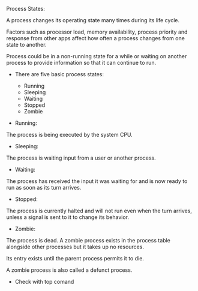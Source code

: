 Process States:

A process changes its operating state many times during
its life cycle.

Factors such as processor load, memory availability,
process priority and response from other apps affect
how often a process changes from one state to another.

Process could be in a non-running state for a while
or waiting on another process to provide information
so that it can continue to run.

- There are five basic process states: 

  - Running
  - Sleeping	
  - Waiting
  - Stopped
  - Zombie


- Running: 

The process is being executed by the system CPU.


- Sleeping: 

The process is waiting input from a user or another
process.


- Waiting: 

The process has received the input it was waiting for
and is now ready to run as soon as its turn arrives.


- Stopped: 

The process is currently halted and will not run even
when the turn arrives, unless a signal is sent to it
to change its behavior.


- Zombie: 

The process is dead. A zombie process exists in the
process table alongside other processes but it takes
up no resources. 

Its entry exists until the parent process permits it
to die. 

A zombie process is also called a defunct process.


- Check with top comand

















